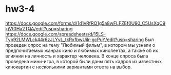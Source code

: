 # hw3-4
https://docs.google.com/forms/d/1d1vRfRQ1g5a8wFLFZEf0U90_C5UsXqC9kjVt0Ha2TQA/edit?usp=sharing
https://docs.google.com/spreadsheets/d/15LS-Typ92LMWLck44r6zJLYvL_tkRxfbwUiIr-gcPuY/edit?usp=sharing
Был проведен опрос на тему "Любимый фильм", в котором мы узнали о предпочитаемых жанрах кино и любимых кинолентах, а также об их влиянии на личность и характер человека. В конце опроса была проведена мини-игра, в которой были даны пять кадров из известных кинокартин с несколькими вариантами ответа на выбор. 
